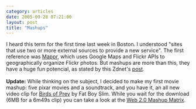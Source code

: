 ```yaml
---
category: articles
date: 2005-09-28 07:21:00
layout: post
title: "Mashups"
---
```


I heard this term for the first time last week in Boston. I understood "sites that use two or more external sources to provide a new service". The first reference was <a href="http://www.mappr.com/">Mappr</a>, which uses Google Maps and Flickr APIs to geographically organize Flickr photos. But mashups are more than this, they have a huge fun potencial, as stated by this Zdnet's <a href="http://blogs.zdnet.com/web2explorer/?p=16">post</a>.<br /><br /><b>Update:</b> While thinking on the subject, I decided to make my first movie mashup: five pixar movies and a soundtrack, and you have it, an all new video clip for <a href="http://media.putfile.com/Pixar">Birds of Prey</a> by Fat Boy Slim. While you wait for the download (6MB for a 6m49s clip) you can take a look at the <a href="http://www.programmableweb.com/matrix">Web 2.0 Mashup Matrix</a>.
